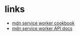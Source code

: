 # links
  - [mdn service worker cookbook](https://github.com/mozilla/serviceworker-cookbook)
  - [mdn service worker API docs](https://developer.mozilla.org/en-US/docs/Web/API/Service_Worker_API)